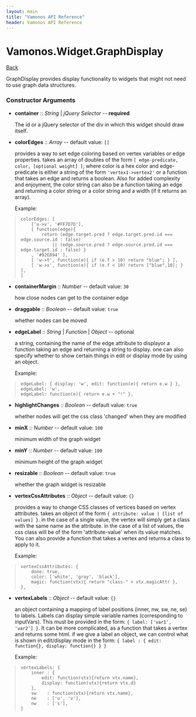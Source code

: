 ```yaml
---
layout: main
title: "Vamonos API Reference"
header: Vamonos API Reference
---
```



Vamonos.Widget.GraphDisplay
===========================

[Back](index.html)

GraphDisplay provides display functionality to widgets that might not need to use graph data structures.


### Constructor Arguments

 * **container** :: *String* | *jQuery Selector* -- **required**

    The id or a jQuery selector of the div in which this widget should draw itself.



 * **colorEdges** :: *Array* -- default value: `[]`

    provides a way to set edge coloring based on vertex variables or edge properties. takes an array of doubles of the form  `[ edge-predicate, color, [optional weight] ]`, where color is a hex color and edge-predicate is either a string of the form `'vertex1->vertex2'` or a function that takes an edge and returns a boolean. Also for added complexity and enjoyment, the color string can also be a function taking an edge and returning a color string or a color string and a width (if it returns an array).

    Example:

>     colorEdges: [
>         ['u->v', '#FF7D7D'],
>         [ function(edge){
>             return (edge.target.pred ? edge.target.pred.id === edge.source.id : false)
>                 || (edge.source.pred ? edge.source.pred.id === edge.target.id : false) }
>         , '#92E894' ],
>         [ 'w->t', function(e){ if (e.f > 10) return "blue"; } ],
>         [ 'w->x', function(e){ if (e.f < 10) return ["blue",10]; } ],
>     ]



 * **containerMargin** :: *Number* -- default value: `30`

    how close nodes can get to the container edge



 * **draggable** :: *Boolean* -- default value: `true`

    whether nodes can be moved



 * **edgeLabel** :: *String* | *Function* | *Object* -- optional

    a string, containing the name of the edge attribute to displayor a function taking an edge and returning a string to display. one can also specify whether to show certain things in edit or display mode by using an object.

    Example:

>     edgeLabel: { display: 'w', edit: function(e){ return e.w } },
>     edgeLabel: 'w',
>     edgeLabel: function(e){ return e.w + "!" },



 * **highlightChanges** :: *Boolean* -- default value: `true`

    whether nodes will get the css class 'changed' when they are modified



 * **minX** :: *Number* -- default value: `100`

    minimum width of the graph widget



 * **minY** :: *Number* -- default value: `100`

    minimum height of the graph widget



 * **resizable** :: *Boolean* -- default value: `true`

    whether the graph widget is resizable



 * **vertexCssAttributes** :: *Object* -- default value: `{}`

    provides a way to change CSS classes of vertices based on vertex attributes. takes an object of the form `{ attribute: value | [list of values] }`. in the case of a single value,  the vertex will simply get a class with the same name as the attribute. in the case of a list of values, the css class will be of the form 'attribute-value' when its value matches. You can also provide a function that takes a vertex and returns a class to apply to it.

    Example:

>     vertexCssAttributes: { 
>         done: true, 
>         color: ['white', 'gray', 'black'],
>         magic: function(vtx){ return "class-" + vtx.magicAttr },
>     },



 * **vertexLabels** :: *Object* -- default value: `{}`

    an object containing a mapping of label positions (inner, nw, sw, ne, se) to labels. Labels can display simple variable names (corresponding to inputVars). This must be provided in the form: `{ label: ['var1', 'var2'] }`. It can be more complicated, as a function that takes a vertex and returns some html. if we give a label an object, we can control what is shown in edit/display mode in the form: `{ label : { edit: function{}, display: function{} } }`

    Example:

>     vertexLabels: {
>         inner : {
>             edit: function(vtx){return vtx.name},
>             display: function(vtx){return vtx.d}
>         },
>         sw    : function(vtx){return vtx.name},
>         ne    : ['u', 'v'],
>         nw    : ['s'],
>     }



